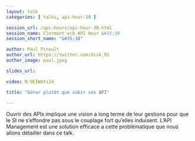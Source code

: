 ```yaml
---
layout: talk
categories: [ talks, api-hour-38 ]

session_url: /api-hours/api-hour-38.html
session_name: Clermont'ech API Hour &#35;38
session_short_name: "&#35;38"

author: Paul Pinault
author_url: https://twitter.com/disk_91
author_image: paul.jpeg

slides_url:

video: N-QEIWmtiJ4

title: "Gérer plutôt que subir ses API"

---
```


Ouvrir des APIs implique une vision a long terme de leur gestions pour que le SI ne s’effondre pas sous le couplage fort qu’elles induisent. L’API Management est une solution efficace a cette problématique que nous allons détailler dans ce talk.


